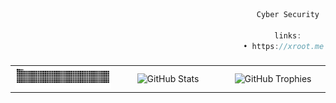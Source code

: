 ```js
                                                       Cyber Security
                        
                                                           links:
                                                    • https://xroot.me

```
###

<table style="width: 100%; table-layout: fixed;">
  <tr>
    <td align="center" style="width: 33%;">
      <img src="https://raw.githubusercontent.com/vmbx/vmbx/output/snake.svg" alt="Snake animation" style="max-width: 100%; height: auto;" />
    </td>
    <td align="center" style="width: 33%;">
      <img src="https://github-readme-streak-stats.herokuapp.com/?user=vmbx&theme=dark" alt="GitHub Stats" style="max-width: 100%; height: auto;" />
    </td>
    <td align="center" style="width: 33%;">
      <img src="https://github-profile-trophy.vercel.app/?username=vmbx&theme=dark&title=Commits,Experience" alt="GitHub Trophies" style="max-width: 100%; height: auto;" />
    </td>
  </tr>
</table>



